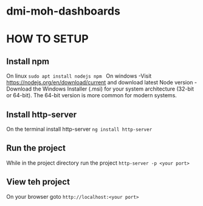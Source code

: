 ﻿# dmi-moh-dashboards
 
# HOW TO SETUP

## Install npm

On linux
`sudo apt install nodejs npm `
On windows
-Visit https://nodejs.org/en/download/current and download latest Node version
-Download the Windows Installer (.msi) for your system architecture (32-bit or 64-bit). The 64-bit version is more common for modern systems.

## Install http-server

On the terminal install http-server
`ng install http-server`
  
## Run the project

While in the project directory run the project
`http-server -p <your port>`

## View teh project

On your browser goto
`http://localhost:<your port>`
